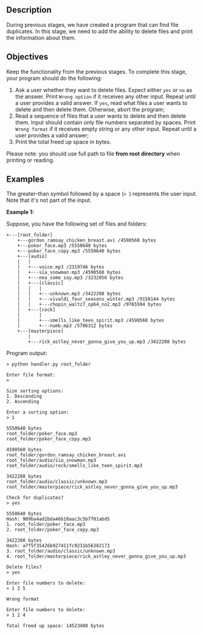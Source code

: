<h2>Description</h2>

<p>During previous stages, we have created a program that can find file duplicates. In this stage, we need to add the ability to delete files and print the information about them.</p>

<h2>Objectives</h2>

<p>Keep the functionality from the previous stages. To complete this stage, your program should do the following:</p>

<ol>
	<li>Ask a user whether they want to delete files. Expect either <code class="java">yes</code> or <code class="java">no</code> as the answer. Print <code class="java">Wrong option</code> if it receives any other input. Repeat until a user provides a valid answer. If <code class="java">yes</code>, read what files a user wants to delete and then delete them. Otherwise, abort the program;</li>
	<li>Read a sequence of files that a user wants to delete and then delete them. Input should contain only file numbers separated by spaces. Print <code class="java">Wrong format</code> if it receives empty string or any other input. Repeat until a user provides a valid answer;</li>
	<li>Print the total freed up space in bytes.</li>
</ol>

<p>Please note: you should use full path to file <strong>from root directory</strong> when printing or reading.</p>

<h2>Examples</h2>

<p>The greater-than symbol followed by a space (<code class="java">&gt; </code>) represents the user input. Note that it's not part of the input.</p>

<p><strong>Example 1:</strong></p>

<p>Suppose, you have the following set of files and folders:</p>

<pre><code class="language-no-highlight">+---[root_folder]
    +---gordon_ramsay_chicken_breast.avi /4590560 bytes
    +---poker_face.mp3 /5550640 bytes
    +---poker_face_copy.mp3 /5550640 bytes
    +---[audio]
    |   |
    |   +---voice.mp3 /2319746 bytes
    |   +---sia_snowman.mp3 /4590560 bytes
    |   +---nea_some_say.mp3 /3232056 bytes
    |   +---[classic]
    |   |   |
    |   |   +---unknown.mp3 /3422208 bytes
    |   |   +---vivaldi_four_seasons_winter.mp3 /9158144 bytes
    |   |   +---chopin_waltz7_op64_no2.mp3 /9765504 bytes
    |   +---[rock]
    |       |
    |       +---smells_like_teen_spirit.mp3 /4590560 bytes
    |       +---numb.mp3 /5786312 bytes
    +---[masterpiece]
        |
        +---rick_astley_never_gonna_give_you_up.mp3 /3422208 bytes</code></pre>

<p>Program output:</p>

<pre><code class="language-no-highlight">&gt; python handler.py root_folder

Enter file format:
&gt;

Size sorting options:
1. Descending
2. Ascending

Enter a sorting option:
&gt; 1

5550640 bytes
root_folder/poker_face.mp3
root_folder/poker_face_copy.mp3

4590560 bytes
root_folder/gordon_ramsay_chicken_breast.avi
root_folder/audio/sia_snowman.mp3
root_folder/audio/rock/smells_like_teen_spirit.mp3

3422208 bytes
root_folder/audio/classic/unknown.mp3
root_folder/masterpiece/rick_astley_never_gonna_give_you_up.mp3

Check for duplicates?
&gt; yes

5550640 bytes
Hash: 909ba4ad2bda46b10aac3c5b7f01abd5
1. root_folder/poker_face.mp3
2. root_folder/poker_face_copy.mp3

3422208 bytes
Hash: a7f5f35426b927411fc9231b56382173
3. root_folder/audio/classic/unknown.mp3
4. root_folder/masterpiece/rick_astley_never_gonna_give_you_up.mp3

Delete files?
&gt; yes

Enter file numbers to delete:
&gt; 1 2 5

Wrong format

Enter file numbers to delete:
&gt; 1 2 4

Total freed up space: 14523488 bytes</code></pre>
